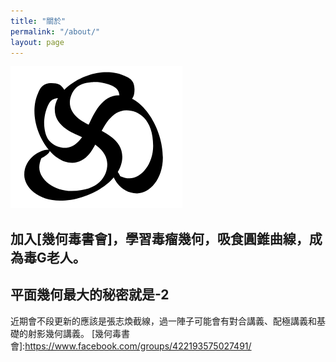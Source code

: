 ```yaml
---
title: "關於"
permalink: "/about/"
layout: page
---
```

![image](/STensor.PNG)
## 加入[幾何毒書會]，學習毒瘤幾何，吸食圓錐曲線，成為毒G老人。
## 平面幾何最大的秘密就是-2
近期會不段更新的應該是張志煥截線，過一陣子可能會有對合講義、配極講義和基礎的射影幾何講義。
[幾何毒書會]:https://www.facebook.com/groups/422193575027491/
